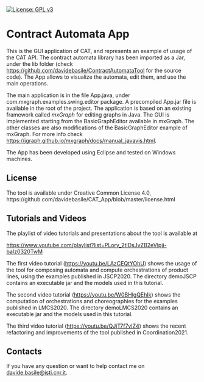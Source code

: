 [![License: GPL v3](https://img.shields.io/badge/License-GPLv3-blue.svg)](https://www.gnu.org/licenses/gpl-3.0)


<h1>Contract Automata App</h1>

This is the GUI application of CAT, and represents an example of usage of the CAT API.
The contract automata library has been imported as a Jar, under the lib folder  (check  https://github.com/davidebasile/ContractAutomataTool for the source code).
The App allows to visualize the automata, edit them, and use the main operations.

The main application is in the file App.java, under com.mxgraph.examples.swing.editor package. 
A precompiled App.jar file is available in the root of the project.
The application is based on an existing framework called *mxGraph* for
editing graphs in Java. 
The GUI is implemented starting from the BasicGraphEditor available 
in mxGraph.
The other classes are also modifications of the BasicGraphEditor example 
of mxGraph. 
For more info check https://jgraph.github.io/mxgraph/docs/manual_javavis.html.

The App has been developed using Eclipse and tested on Windows machines. 

<h2>License</h2>
The tool is available under Creative Common License 4.0,
https://github.com/davidebasile/CAT_App/blob/master/license.html


<h2>Tutorials and Videos</h2>

The playlist of video tutorials and presentations about the tool is available at

https://www.youtube.com/playlist?list=PLory_2tIDsJvZB2eVlpji-baIz0320TwM

The first video tutorial (https://youtu.be/LAzCEQtYOhU) shows the usage of the tool for composing automata and compute orchestrations of product lines, using the examples published in JSCP2020.
The directory demoJSCP contains an executable jar and the models used in this tutorial.

The second video tutorial (https://youtu.be/W0BHlgQEhIk) shows the computation of orchestrations and choreographies for the examples published in LMCS2020.
The directory demoLMCS2020 contains an executable jar and the models used in this tutorial.

The third video tutorial (https://youtu.be/QJjT7f7vlZ4) shows the recent refactoring and improvements of the tool published in Coordination2021.

<h2>Contacts</h2>

If you have any question or want to help contact me on davide.basile@isti.cnr.it.
